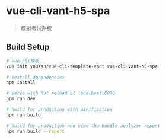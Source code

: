 # vue-cli-vant-h5-spa

> 模拟考试系统

## Build Setup

``` bash
# vue-cli模板
vue init youzan/vue-cli-template-vant vue-cli-vant-h5-spa

# install dependencies
npm install

# serve with hot reload at localhost:8080
npm run dev

# build for production with minification
npm run build

# build for production and view the bundle analyzer report
npm run build --report
```
